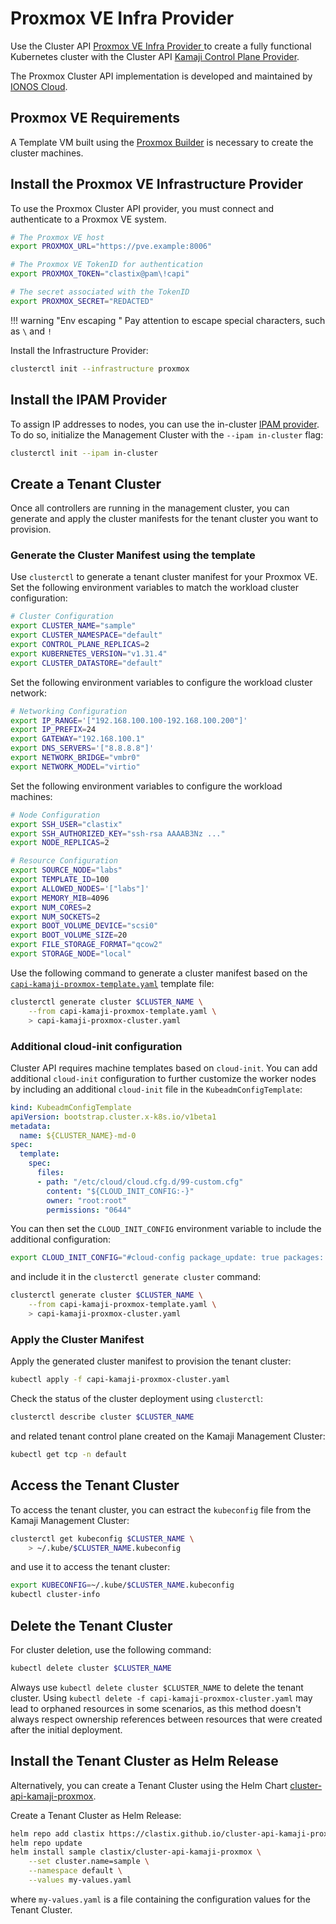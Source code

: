 # Proxmox VE Infra Provider

Use the Cluster API [Proxmox VE Infra Provider ](https://github.com/ionos-cloud/cluster-api-provider-proxmox) to create a fully functional Kubernetes cluster with the Cluster API [Kamaji Control Plane Provider](https://github.com/clastix/cluster-api-control-plane-provider-kamaji).

The Proxmox Cluster API implementation is developed and maintained by [IONOS Cloud](https://github.com/ionos-cloud).

## Proxmox VE Requirements

A Template VM built using the [Proxmox Builder](https://image-builder.sigs.k8s.io/capi/providers/proxmox) is necessary to create the cluster machines.

## Install the Proxmox VE Infrastructure Provider

To use the Proxmox Cluster API provider, you must connect and authenticate to a Proxmox VE system.

```bash
# The Proxmox VE host
export PROXMOX_URL="https://pve.example:8006"

# The Proxmox VE TokenID for authentication
export PROXMOX_TOKEN="clastix@pam\!capi"

# The secret associated with the TokenID
export PROXMOX_SECRET="REDACTED"
```

!!! warning "Env escaping "
    Pay attention to escape special characters, such as `\` and `!`

Install the Infrastructure Provider:

```bash
clusterctl init --infrastructure proxmox
```

## Install the IPAM Provider

To assign IP addresses to nodes, you can use the in-cluster [IPAM provider](https://github.com/kubernetes-sigs/cluster-api-ipam-provider-in-cluster). To do so, initialize the Management Cluster with the `--ipam in-cluster` flag:

```bash
clusterctl init --ipam in-cluster
```

## Create a Tenant Cluster

Once all controllers are running in the management cluster, you can generate and apply the cluster manifests for the tenant cluster you want to provision.

### Generate the Cluster Manifest using the template

Use `clusterctl` to generate a tenant cluster manifest for your Proxmox VE. Set the following environment variables to match the workload cluster configuration:

```bash
# Cluster Configuration
export CLUSTER_NAME="sample"
export CLUSTER_NAMESPACE="default"
export CONTROL_PLANE_REPLICAS=2
export KUBERNETES_VERSION="v1.31.4"
export CLUSTER_DATASTORE="default"
```

Set the following environment variables to configure the workload cluster network:

```bash
# Networking Configuration
export IP_RANGE='["192.168.100.100-192.168.100.200"]'
export IP_PREFIX=24
export GATEWAY="192.168.100.1"
export DNS_SERVERS='["8.8.8.8"]'
export NETWORK_BRIDGE="vmbr0"
export NETWORK_MODEL="virtio"
```

Set the following environment variables to configure the workload machines:

```bash
# Node Configuration
export SSH_USER="clastix"
export SSH_AUTHORIZED_KEY="ssh-rsa AAAAB3Nz ..."
export NODE_REPLICAS=2

# Resource Configuration
export SOURCE_NODE="labs"
export TEMPLATE_ID=100
export ALLOWED_NODES='["labs"]'
export MEMORY_MIB=4096
export NUM_CORES=2
export NUM_SOCKETS=2
export BOOT_VOLUME_DEVICE="scsi0"
export BOOT_VOLUME_SIZE=20
export FILE_STORAGE_FORMAT="qcow2"
export STORAGE_NODE="local"
```

Use the following command to generate a cluster manifest based on the [`capi-kamaji-proxmox-template.yaml`](https://raw.githubusercontent.com/clastix/cluster-api-control-plane-provider-kamaji/master/templates/proxmox/capi-kamaji-proxmox-template.yaml) template file:

```bash
clusterctl generate cluster $CLUSTER_NAME \
    --from capi-kamaji-proxmox-template.yaml \
    > capi-kamaji-proxmox-cluster.yaml
```

### Additional cloud-init configuration

Cluster API requires machine templates based on `cloud-init`. You can add additional `cloud-init` configuration to further customize the worker nodes by including an additional `cloud-init` file in the `KubeadmConfigTemplate`:

```yaml
kind: KubeadmConfigTemplate
apiVersion: bootstrap.cluster.x-k8s.io/v1beta1
metadata:
  name: ${CLUSTER_NAME}-md-0
spec:
  template:
    spec:
      files:
      - path: "/etc/cloud/cloud.cfg.d/99-custom.cfg"
        content: "${CLOUD_INIT_CONFIG:-}"
        owner: "root:root"
        permissions: "0644"
```

You can then set the `CLOUD_INIT_CONFIG` environment variable to include the additional configuration:

```bash
export CLOUD_INIT_CONFIG="#cloud-config package_update: true packages: - net-tools"
```

and include it in the `clusterctl generate cluster` command:

```bash
clusterctl generate cluster $CLUSTER_NAME \
    --from capi-kamaji-proxmox-template.yaml \
    > capi-kamaji-proxmox-cluster.yaml
```

### Apply the Cluster Manifest

Apply the generated cluster manifest to provision the tenant cluster:

```bash
kubectl apply -f capi-kamaji-proxmox-cluster.yaml
```

Check the status of the cluster deployment using `clusterctl`:

```bash
clusterctl describe cluster $CLUSTER_NAME
```

and related tenant control plane created on the Kamaji Management Cluster:

```bash
kubectl get tcp -n default
```

## Access the Tenant Cluster

To access the tenant cluster, you can estract the `kubeconfig` file from the Kamaji Management Cluster:

```bash
clusterctl get kubeconfig $CLUSTER_NAME \
    > ~/.kube/$CLUSTER_NAME.kubeconfig
```

and use it to access the tenant cluster:

```bash
export KUBECONFIG=~/.kube/$CLUSTER_NAME.kubeconfig
kubectl cluster-info
```

## Delete the Tenant Cluster

For cluster deletion, use the following command:

```bash
kubectl delete cluster $CLUSTER_NAME
```

Always use `kubectl delete cluster $CLUSTER_NAME` to delete the tenant cluster. Using `kubectl delete -f capi-kamaji-proxmox-cluster.yaml` may lead to orphaned resources in some scenarios, as this method doesn't always respect ownership references between resources that were created after the initial deployment.

## Install the Tenant Cluster as Helm Release

Alternatively, you can create a Tenant Cluster using the Helm Chart [cluster-api-kamaji-proxmox](https://github.com/clastix/cluster-api-kamaji-proxmox).

Create a Tenant Cluster as Helm Release:

```bash
helm repo add clastix https://clastix.github.io/cluster-api-kamaji-proxmox
helm repo update
helm install sample clastix/cluster-api-kamaji-proxmox \
    --set cluster.name=sample \
    --namespace default \
    --values my-values.yaml
```

where `my-values.yaml` is a file containing the configuration values for the Tenant Cluster.
